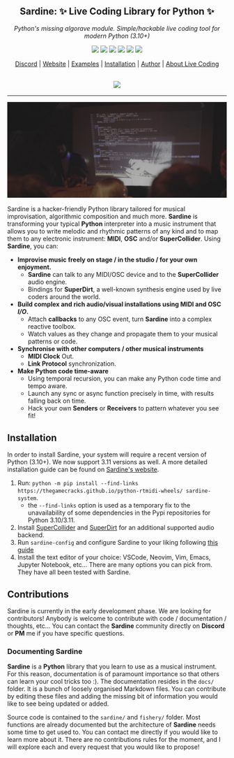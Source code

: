 <h2 align="center">
  <b>Sardine</b>: ✨ Live Coding Library for Python ✨
</h2>
<p align="center"><i>
  Python's missing algorave module.
  Simple/hackable live coding tool for modern Python (3.10+)
</i></p>

<p align="center">
  <img src=https://img.shields.io/discord/1029399269574193203 />
  <img src=https://img.shields.io/github/license/Bubobubobubobubo/sardine />
  <img src=https://img.shields.io/github/stars/Bubobubobubobubo/sardine />
  <img src=https://img.shields.io/pypi/wheel/sardine-system>
  <img src=https://img.shields.io/pypi/v/sardine-system>
  <img src=https://img.shields.io/pypi/status/sardine-system>
</p>

<p align="center">
  <a href="https://discord.gg/aPgV7mSFZh">Discord</a> |
  <a href="https://sardine.raphaelforment.fr/">Website</a> |
  <a href="https://sardine.raphaelforment.fr/documentation/sardinopedia/introduction/">Examples</a> |
  <a href="https://sardine.raphaelforment.fr/technical/installation/">Installation</a> |
  <a href="https://raphaelforment.fr/">Author</a>  |
  <a href="https://toplap.org/">About Live Coding</a>
  <br><br>
  <p align='center'>
    <a href="https://github.com/bubobubobubobubo/sardine/graphs/contributors">
    <img src="https://contrib.rocks/image?repo=bubobubobubobubo/sardine" />
    </a>
  </p>
</p>

-----------

![Sardine algorave picture](pictures/sardine_intro_picture_repo.png)

Sardine is a hacker-friendly Python library tailored for musical improvisation,
algorithmic composition and much more. **Sardine** is transforming your typical
**Python** interpreter into a music instrument that allows you to write melodic
and rhythmic patterns of any kind and to map them to any electronic instrument:
**MIDI**, **OSC** and/or **SuperCollider**. Using **Sardine**, you can:

- **Improvise music freely on stage / in the studio / for your own enjoyment.**
  - **Sardine** can talk to any MIDI/OSC device and to the **SuperCollider**
    audio engine.
  - Bindings for **SuperDirt**, a well-known synthesis engine used by
    live coders around the world.
- **Build complex and rich audio/visual installations using MIDI and OSC *I/O*.**
  - Attach **callbacks** to any OSC event, turn **Sardine** into a complex
    reactive toolbox.
  - Watch values as they change and propagate them to your musical patterns or code.
- **Synchronise with other computers / other musical instruments**
  - **MIDI Clock** Out.
  - **Link Protocol** synchronization.
- **Make Python code time-aware**
  - Using temporal recursion, you can make any Python code time and tempo aware.
  - Launch any sync or async function precisely in time,
    with results falling back on time.
  - Hack your own **Senders** or **Receivers** to pattern whatever you see fit!

## Installation

In order to install Sardine, your system will require a recent version of Python (3.10+). We now support 3.11 versions as well. A more detailed installation guide can be found on [Sardine's website](https://sardine.raphaelforment.fr/technical/installation/).

1) Run: `python -m pip install --find-links https://thegamecracks.github.io/python-rtmidi-wheels/ sardine-system`.
    - the `--find-links` option is used as a temporary fix to the unavailability of some dependencies in the Pypi repositories for Python 3.10/3.11.
2) Install [SuperCollider](https://supercollider.github.io/) and [SuperDirt](https://github.com/musikinformatik/SuperDirt) for an additional supported audio backend.
3) Run `sardine-config` and configure Sardine to your liking following [this guide](https://sardine.raphaelforment.fr/configuration.html)
4) Install the text editor of your choice: VSCode, Neovim, Vim, Emacs, Jupyter Notebook, etc... There are many options you can pick from. They have all been tested with Sardine.

## Contributions

Sardine is currently in the early development phase. We are looking for contributors! Anybody is welcome to contribute with code / documentation / thoughts, etc... You can contact the **Sardine** community directly on **Discord** or **PM** me if you have specific questions.

### Documenting Sardine

**Sardine** is a **Python** library that you learn to use as a musical instrument. For this reason, documentation is of paramount importance so that others can learn your cool tricks too :). The documentation resides in the `docs/` folder. It is a bunch of loosely organised Markdown files. You can contribute by editing these files and adding the missing bit of information you would like to see being updated or added.

Source code is contained to the `sardine/` and `fishery/` folder. Most functions are already documented but the architecture of **Sardine** needs some time to get used to. You can contact me directly if you would like to learn more about it. There are no contributions rules for the moment, and I will explore each and every request that you would like to propose!
